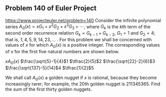 ## Problem 140 of Euler Project 
https://www.projecteuler.net/problem=140
Consider the infinite polynomial series $A_G(x) = x G_1 + x^2 G_2 + x^3 G_3 + \cdots$, where $G_k$ is the $k$th term of the second order recurrence relation $G_k = G_{k-1} + G_{k-2}$, $G_1 = 1$ and $G_2 = 4$; that is, $1, 4, 5, 9, 14, 23, \dots$ .
For this problem we shall be concerned with values of $x$ for which $A_G(x)$ is a positive integer.
The corresponding values of $x$ for the first five natural numbers are shown below.

$x$$A_G(x)$
$\frac{\sqrt{5}-1}{4}$1
$\tfrac{2}{5}$2
$\frac{\sqrt{22}-2}{6}$3
$\frac{\sqrt{137}-5}{14}$4
$\tfrac{1}{2}$5

We shall call $A_G(x)$ a golden nugget if $x$ is rational, because they become increasingly rarer; for example, the 20th golden nugget is 211345365.
Find the sum of the first thirty golden nuggets.